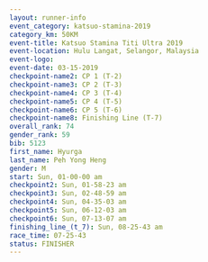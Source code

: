 ```yaml
---
layout: runner-info 
event_category: katsuo-stamina-2019 
category_km: 50KM 
event-title: Katsuo Stamina Titi Ultra 2019 
event-location: Hulu Langat, Selangor, Malaysia 
event-logo: 
event-date: 03-15-2019 
checkpoint-name2: CP 1 (T-2) 
checkpoint-name3: CP 2 (T-3) 
checkpoint-name4: CP 3 (T-4) 
checkpoint-name5: CP 4 (T-5) 
checkpoint-name6: CP 5 (T-6) 
checkpoint-name8: Finishing Line (T-7) 
overall_rank: 74
gender_rank: 59
bib: 5123
first_name: Hyurga
last_name: Peh Yong Heng
gender: M
start: Sun, 01-00-00 am
checkpoint2: Sun, 01-58-23 am
checkpoint3: Sun, 02-48-59 am
checkpoint4: Sun, 04-35-03 am
checkpoint5: Sun, 06-12-03 am
checkpoint6: Sun, 07-13-07 am
finishing_line_(t_7): Sun, 08-25-43 am
race_time: 07-25-43
status: FINISHER
---
```

